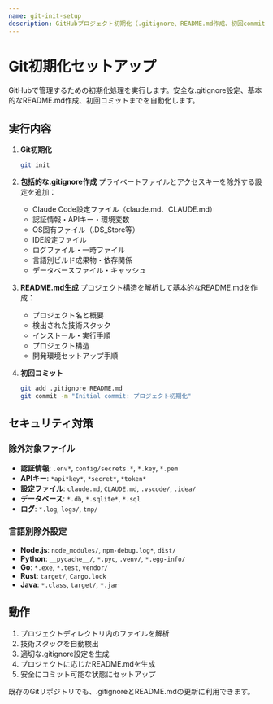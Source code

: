 ```yaml
---
name: git-init-setup
description: GitHubプロジェクト初期化（.gitignore、README.md作成、初回commit）
---
```


# Git初期化セットアップ

GitHubで管理するための初期化処理を実行します。安全な.gitignore設定、基本的なREADME.md作成、初回コミットまでを自動化します。

## 実行内容

1. **Git初期化**
   ```bash
   git init
   ```

2. **包括的な.gitignore作成**
   プライベートファイルとアクセスキーを除外する設定を追加：
   
   - Claude Code設定ファイル（claude.md、CLAUDE.md）
   - 認証情報・APIキー・環境変数
   - OS固有ファイル（.DS_Store等）
   - IDE設定ファイル
   - ログファイル・一時ファイル
   - 言語別ビルド成果物・依存関係
   - データベースファイル・キャッシュ

3. **README.md生成**
   プロジェクト構造を解析して基本的なREADME.mdを作成：
   
   - プロジェクト名と概要
   - 検出された技術スタック
   - インストール・実行手順
   - プロジェクト構造
   - 開発環境セットアップ手順

4. **初回コミット**
   ```bash
   git add .gitignore README.md
   git commit -m "Initial commit: プロジェクト初期化"
   ```

## セキュリティ対策

### 除外対象ファイル
- **認証情報**: `.env*`, `config/secrets.*`, `*.key`, `*.pem`
- **APIキー**: `*api*key*`, `*secret*`, `*token*`
- **設定ファイル**: `claude.md`, `CLAUDE.md`, `.vscode/`, `.idea/`
- **データベース**: `*.db`, `*.sqlite*`, `*.sql`
- **ログ**: `*.log`, `logs/`, `tmp/`

### 言語別除外設定
- **Node.js**: `node_modules/`, `npm-debug.log*`, `dist/`
- **Python**: `__pycache__/`, `*.pyc`, `.venv/`, `*.egg-info/`
- **Go**: `*.exe`, `*.test`, `vendor/`
- **Rust**: `target/`, `Cargo.lock`
- **Java**: `*.class`, `target/`, `*.jar`

## 動作

1. プロジェクトディレクトリ内のファイルを解析
2. 技術スタックを自動検出
3. 適切な.gitignore設定を生成
4. プロジェクトに応じたREADME.mdを生成
5. 安全にコミット可能な状態にセットアップ

既存のGitリポジトリでも、.gitignoreとREADME.mdの更新に利用できます。